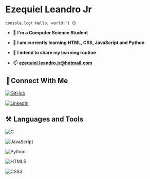 # Ezequiel Leandro Jr

```
console.log('Hello, world!') 😉 

```

- 🔭 **I'm a Computer Science Student**

- 🌱 **I am currently learning HTML, CSS, JavaScript and Python**

- 👯 **I intend to share my learning routine**

- 📫 **ezequiel.leandro.jr@hotmail.com**


##  🔗 Connect With Me
[![GitHub](https://img.shields.io/badge/GitHub-000?style=for-the-badge&logo=github&logoColor=0E76A8)](https://github.com/Ezequiel-leandro-jr)

[![LinkedIn](https://img.shields.io/badge/LINKEDIN-000?style=for-the-badge&logo=linkedin&logoColor=0E76A8)](https://www.linkedin.com/in/angelina-meiras-ottoni/)


## ⚒️  Languages and Tools

![C](https://img.shields.io/badge/-000?style=for-the-badge&logo=c) 

![JavaScript](https://img.shields.io/badge/-000?style=for-the-badge&logo=javascript)

![Python](https://img.shields.io/badge/-000?style=for-the-badge&logo=python)

![HTML5](https://img.shields.io/badge/-000?style=for-the-badge&logo=html5)

![CSS3](https://img.shields.io/badge/-000?style=for-the-badge&logo=css3&logoColor=264CE4)




